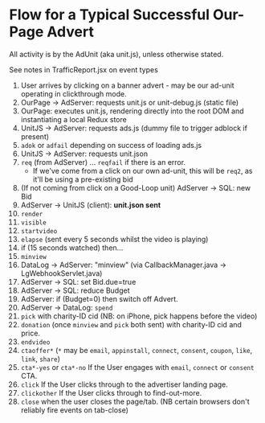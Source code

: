# Flow for a Typical Successful Our-Page Advert

All activity is by the AdUnit (aka unit.js), unless otherwise stated.

See notes in TrafficReport.jsx on event types

1. User arrives by clicking on a banner advert - may be our ad-unit operating in clickthrough mode.
2. OurPage -> AdServer: requests unit.js or unit-debug.js (static file)
3. OurPage: executes unit.js, rendering directly into the root DOM and instantiating a local Redux store
4. UnitJS -> AdServer: requests ads.js (dummy file to trigger adblock if present)
5. `adok` or `adfail` depending on success of loading ads.js
6. UnitJS -> AdServer: requests unit.json
7. `req` (from AdServer) ... `reqfail` if there is an error.
   - If we've come from a click on our own ad-unit, this will be `req2`, as it'll be using a pre-existing bid
8. (If not coming from click on a Good-Loop unit) AdServer -> SQL: new Bid
9. AdServer -> UnitJS (client): **unit.json sent**
10. `render`
11. `visible`
12. `startvideo`
13. `elapse` (sent every 5 seconds whilst the video is playing)
14. if (15 seconds watched) then...
15. `minview`
16. DataLog -> AdServer: "minview" (via CallbackManager.java -> LgWebhookServlet.java)
17. AdServer -> SQL: set Bid.due=true
18. AdServer -> SQL: reduce Budget
19. AdServer: if (Budget=0) then switch off Advert.
20. AdServer -> DataLog: `spend`
21. `pick` with charity-ID cid (NB: on iPhone, pick happens before the video)
22. `donation` (once `minview` and `pick` both sent) with charity-ID cid and price.
23. `endvideo`
24. `ctaoffer*` (`*` may be `email`, `appinstall`, `connect`, `consent`, `coupon`, `like`, `link`, `share`)
25. `cta*-yes` or `cta*-no` If the User engages with `email`, `connect` or `consent` CTA.
26. `click` If the User clicks through to the advertiser landing page.
27. `clickother` If the User clicks through to find-out-more.
28. `close` when the user closes the page/tab. (NB certain browsers don't reliably fire events on tab-close)

